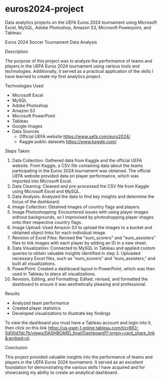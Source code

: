# euros2024-project
Data analytics projects on the UEFA Euros 2024 tournament using Microsoft Excel, MySQL, Adobe Photoshop, Amazon S3, Microsoft Powerpoint, and Tableau. 

Euros 2024 Soccer Tournament Data Analysis

Description

The purpose of this project was to analyze the performance of teams and players in the UEFA Euros 2024 tournament using various tools and technologies. Additionally, it served as a practical application of the skills I have learned to create my first analytics project.

Technologies Used
- Microsoft Excel
- MySQL
- Adobe Photoshop
- Amazon S3
- Microsoft PowerPoint
- Tableau
- Google Images
- Data Sources
    - Official UEFA website https://www.uefa.com/euro2024/
    - Kaggle public datasets https://www.kaggle.com/

Steps Taken

1. Data Collection: Gathered data from Kaggle and the official UEFA website. From Kaggle, a CSV file containing data about the teams participating in the Euros 2024 tournament was obtained. The official UEFA website provided data on player performance, which was imported into Microsoft Excel.
2. Data Cleaning: Cleaned and pre-processed the CSV file from Kaggle using Microsoft Excel and MySQL.
3. Data Analysis: Analyzed the data to find key insights and determine the focus of the dashboard.
4. Image Collection: Obtained images of country flags and players.
5. Image Photoshopping: Encountered issues with using player images without backgrounds, so I improvised by photoshopping player images onto their respective country flags.
6. Image Upload: Used Amazon S3 to upload the images to a bucket and obtained object links for each individual image.
7. Revision of Excel Files: Revised the "euro_scorers" and "euro_assisters" files to link images with each player by adding an ID in a new sheet.
8. Data Visualization: Connected to MySQL in Tableau and applied custom queries to obtain valuable insights identified in step 3. Uploaded necessary Excel files, such as "euro_scorers" and "euro_assisters," and built all visualizations.
9. PowerPoint: Created a dashboard layout in PowerPoint, which was then used in Tableau to place all visualizations.
10. Revision, Editing, and Formatting: Edited, revised, and formatted the dashboard to ensure it was aesthetically pleasing and professional.
    
Results
- Analyzed team performance
- Created player statistics
- Developed visualizations to illustrate key findings

To view the dashboard you must have a Tableau account and login into it, then click on this link https://us-east-1.online.tableau.com/t/cr863-5d00d7dc7b/views/DASHBOARD_final/Dashboard1?:origin=card_share_link&:embed=n\

Conclusion

This project provided valuable insights into the performance of teams and players in the UEFA Euros 2024 tournament. It served as an excellent foundation for demonstrating the various skills I have acquired and for showcasing my ability to create an analytical dashboard.
